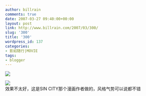 ```yaml
---
author: billrain
comments: true
date: 2007-03-27 09:40:00+00:00
layout: post
link: http://www.billrain.com/2007/03/300/
slug: '300'
title: '300'
wordpress_id: 137
categories:
- 影如随行|MOVIE
tags:
- blogger
---
```


[![](http://bp3.blogger.com/_lAHIYwHGO4A/RgjnIks31SI/AAAAAAAABQc/A9GsSpRr0rc/s400/U105P28T3D1471886F326DT20070308173823.jpg)](http://bp3.blogger.com/_lAHIYwHGO4A/RgjnIks31SI/AAAAAAAABQc/A9GsSpRr0rc/s1600-h/U105P28T3D1471886F326DT20070308173823.jpg)  


[![](http://bp0.blogger.com/_lAHIYwHGO4A/RgjnI0s31TI/AAAAAAAABQk/oh-HKcs57w0/s400/U105P28T3D1471926F326DT20070308180538.jpg)](http://bp0.blogger.com/_lAHIYwHGO4A/RgjnI0s31TI/AAAAAAAABQk/oh-HKcs57w0/s1600-h/U105P28T3D1471926F326DT20070308180538.jpg)  
效果不太好，这是SIN CITY那个漫画作者做的，风格气势可以说都不错  

